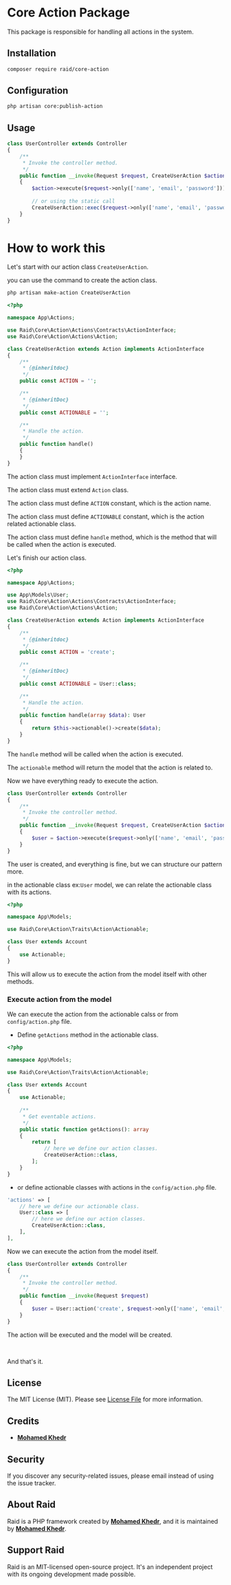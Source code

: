 # Core Action Package

This package is responsible for handling all actions in the system.

## Installation

``` bash
composer require raid/core-action
```

## Configuration

``` bash
php artisan core:publish-action
```


## Usage

``` php
class UserController extends Controller
{
    /**
     * Invoke the controller method.
     */
    public function __invoke(Request $request, CreateUserAction $action)
    {
        $action->execute($request->only(['name', 'email', 'password']));
    
        // or using the static call
        CreateUserAction::exec($request->only(['name', 'email', 'password']));
    }
}
```

# How to work this

Let's start with our action class `CreateUserAction`.

you can use the command to create the action class.

``` bash
php artisan make-action CreateUserAction
```

``` php
<?php

namespace App\Actions;

use Raid\Core\Action\Actions\Contracts\ActionInterface;
use Raid\Core\Action\Actions\Action;

class CreateUserAction extends Action implements ActionInterface
{
    /**
     * {@inheritdoc}
     */
    public const ACTION = '';

    /**
     * {@inheritDoc}
     */
    public const ACTIONABLE = '';

    /**
     * Handle the action.
     */
    public function handle()
    {
    }
}
```

The action class must implement `ActionInterface` interface.

The action class must extend `Action` class.

The action class must define `ACTION` constant, which is the action name.

The action class must define `ACTIONABLE` constant, which is the action related actionable class.

The action class must define `handle` method, which is the method that will be called when the action is executed.

Let's finish our action class.

``` php
<?php

namespace App\Actions;

use App\Models\User;
use Raid\Core\Action\Actions\Contracts\ActionInterface;
use Raid\Core\Action\Actions\Action;

class CreateUserAction extends Action implements ActionInterface
{
    /**
     * {@inheritdoc}
     */
    public const ACTION = 'create';

    /**
     * {@inheritDoc}
     */
    public const ACTIONABLE = User::class;

    /**
     * Handle the action.
     */
    public function handle(array $data): User
    {
        return $this->actionable()->create($data);
    }
}
```

The `handle` method will be called when the action is executed.

The `actionable` method will return the model that the action is related to.

Now we have everything ready to execute the action.

``` php
class UserController extends Controller
{
    /**
     * Invoke the controller method.
     */
    public function __invoke(Request $request, CreateUserAction $action)
    {
        $user = $action->execute($request->only(['name', 'email', 'password']));
    }
}
```

The user is created, and everything is fine, but we can structure our pattern more.

in the actionable class ex:`User` model, we can relate the actionable class with its actions.

``` php
<?php

namespace App\Models;

use Raid\Core\Action\Traits\Action\Actionable;

class User extends Account
{
    use Actionable;
}
```

This will allow us to execute the action from the model itself with other methods.


### Execute action from the model

We can execute the action from the actionable calss or from `config/action.php` file.

- Define `getActions` method in the actionable class.

``` php
<?php

namespace App\Models;

use Raid\Core\Action\Traits\Action\Actionable;

class User extends Account
{
    use Actionable;
    
    /**
     * Get eventable actions.
     */
    public static function getActions(): array
    {
        return [
            // here we define our action classes.
            CreateUserAction::class,
        ];
    }
}
```

- or define actionable classes with actions in the `config/action.php` file.

``` php
'actions' => [
    // here we define our actionable class.
    User::class => [
        // here we define our action classes.
        CreateUserAction::class,
    ],
], 
```

Now we can execute the action from the model itself.

``` php
class UserController extends Controller
{
    /**
     * Invoke the controller method.
     */
    public function __invoke(Request $request)
    {
        $user = User::action('create', $request->only(['name', 'email', 'password']));
    }
}
```

The action will be executed and the model will be created.


<br>

And that's it.

## License

The MIT License (MIT). Please see [License File](LICENSE.md) for more information.

## Credits

- **[Mohamed Khedr](https://github.com/MohamedKhedr700)**

## Security

If you discover any security-related issues, please email
instead of using the issue tracker.

## About Raid

Raid is a PHP framework created by **[Mohamed Khedr](https://github.com/MohamedKhedr700)**,
and it is maintained by **[Mohamed Khedr](https://github.com/MohamedKhedr700)**.

## Support Raid

Raid is an MIT-licensed open-source project. It's an independent project with its ongoing development made possible.


